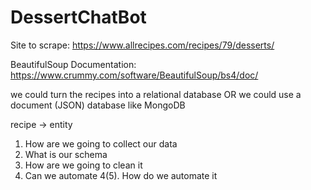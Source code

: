 # DessertChatBot

Site to scrape:
https://www.allrecipes.com/recipes/79/desserts/

BeautifulSoup Documentation: 
https://www.crummy.com/software/BeautifulSoup/bs4/doc/

we could turn the recipes into a relational database
OR
we could use a document (JSON) database like MongoDB

recipe -> entity
1. How are we going to collect our data
2. What is our schema
3. How are we going to clean it
4. Can we automate
4(5). How do we automate it
